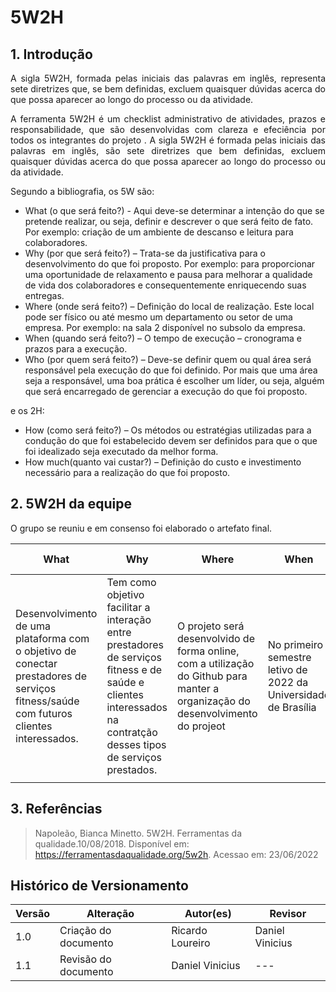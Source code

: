 # 5W2H

## 1. Introdução

<p style="text-align: justify;">
A sigla 5W2H, formada pelas iniciais das palavras em inglês, representa sete diretrizes que, se bem definidas, excluem quaisquer dúvidas acerca do que possa aparecer ao longo do processo ou da atividade.
</p>

<p style="text-align: justify;">
A ferramenta 5W2H é um checklist administrativo de atividades, prazos e responsabilidade, que são desenvolvidas com clareza e efeciência por todos os integrantes do projeto . A sigla 5W2H é formada pelas iniciais das palavras em inglês, são sete diretrizes que bem definidas, excluem quaisquer dúvidas acerca do que possa aparecer ao longo do processo ou da atividade.
</p>

Segundo a bibliografia, os 5W são:

- What (o que será feito?) - Aqui deve-se determinar a intenção do que se pretende realizar, ou seja, definir e descrever o que será feito de fato. Por exemplo: criação de um ambiente de descanso e leitura para colaboradores.
- Why (por que será feito?) – Trata-se da justificativa para o desenvolvimento do que foi proposto. Por exemplo: para proporcionar uma oportunidade de relaxamento e pausa para melhorar a qualidade de vida dos colaboradores e consequentemente enriquecendo suas entregas.
- Where (onde será feito?) – Definição do local de realização. Este local pode ser físico ou até mesmo um departamento ou setor de uma empresa. Por exemplo: na sala 2 disponível no subsolo da empresa.
- When (quando será feito?) – O tempo de execução – cronograma e prazos para a execução.
- Who (por quem será feito?) – Deve-se definir quem ou qual área será responsável pela execução do que foi definido. Por mais que uma área seja a responsável, uma boa prática é escolher um líder, ou seja, alguém que será encarregado de gerenciar a execução do que foi proposto.

e os 2H:

- How (como será feito?) – Os métodos ou estratégias utilizadas para a condução do que foi estabelecido devem ser definidos para que o que foi idealizado seja executado da melhor forma.
- How much(quanto vai custar?) – Definição do custo e investimento necessário para a realização do que foi proposto.

## 2. 5W2H da equipe

O grupo se reuniu e em consenso foi elaborado o artefato final.

| What                                                                                                                                  | Why                                                                                                                                                                | Where                                                                                                                           | When                                                            | Who                                                                                                | How                                                                                                                                        | How much                                                                                     |
| ------------------------------------------------------------------------------------------------------------------------------------- | ------------------------------------------------------------------------------------------------------------------------------------------------------------------ | ------------------------------------------------------------------------------------------------------------------------------- | --------------------------------------------------------------- | -------------------------------------------------------------------------------------------------- | ------------------------------------------------------------------------------------------------------------------------------------------ | -------------------------------------------------------------------------------------------- |
| Desenvolvimento de uma plataforma com o objetivo de conectar prestadores de serviços fitness/saúde com futuros clientes interessados. | Tem como objetivo facilitar a interação entre prestadores de serviços fitness e de saúde e clientes interessados na contratção desses tipos de serviços prestados. | O projeto será desenvolvido de forma online, com a utilização do Github para manter a organização do desenvolvimento do projeot | No primeiro semestre letivo de 2022 da Universidade de Brasília | Integrantes do grupo 5 da disciplina Arquitetura e Desenho de Software da Universidade de Brasília | O projeto será desenvolvido utilizando metodologias ágeis e a linguagem JavaScript com o framework Vue.js para facilitar o desenvolvimento | O custo do projeto será o tempo destinado para a disciplina por parte dos membros dos grupos |
|                                                                                                                                       |                                                                                                                                                                    |                                                                                                                                 |                                                                 |                                                                                                    |                                                                                                                                            |                                                                                              |

## 3. Referências

> Napoleão, Bianca Minetto. 5W2H. Ferramentas da qualidade.10/08/2018. Disponível em: <https://ferramentasdaqualidade.org/5w2h>. Acessao em: 23/06/2022

## Histórico de Versionamento

| Versão | Alteração            | Autor(es)        | Revisor         |
| ------ | -------------------- | ---------------- | --------------- |
| 1.0    | Criação do documento | Ricardo Loureiro | Daniel Vinicius |
| 1.1    | Revisão do documento | Daniel Vinicius  | ---             |
